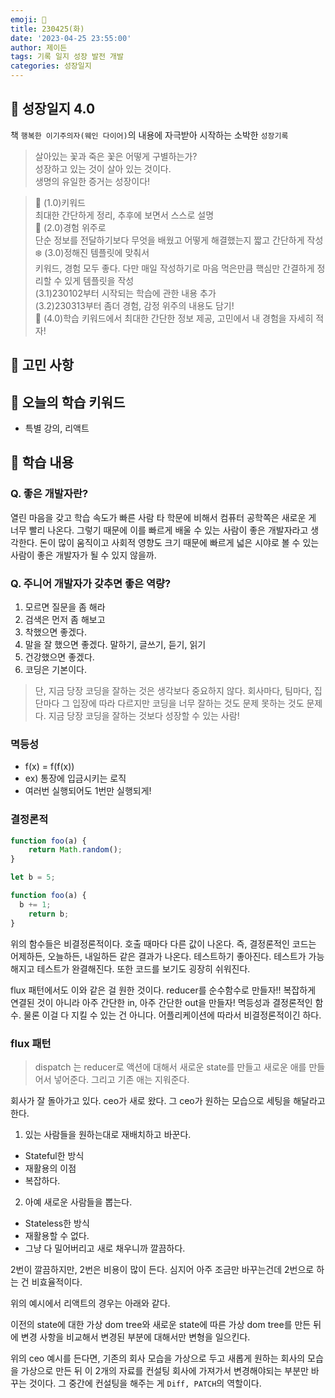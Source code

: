 ```yaml
---
emoji: 🌱
title: 230425(화)
date: '2023-04-25 23:55:00'
author: 제이든
tags: 기록 일지 성장 발전 개발
categories: 성장일지
---
```


## 🎄 성장일지 4.0

책 `행복한 이기주의자(웨인 다이어)`의 내용에 자극받아 시작하는 소박한 `성장기록`

> 살아있는 꽃과 죽은 꽃은 어떻게 구별하는가?<br/>
> 성장하고 있는 것이 살아 있는 것이다.<br/>
> 생명의 유일한 증거는 성장이다!

> 🌳 (1.0)키워드<br/>
> 최대한 간단하게 정리, 추후에 보면서 스스로 설명<br/>
> 🍉 (2.0)경험 위주로<br/>
> 단순 정보를 전달하기보다 무엇을 배웠고 어떻게 해결했는지 짧고 간단하게 작성<br/>
> ❄️ (3.0)정해진 템플릿에 맞춰서<br/>
> 키워드, 경험 모두 좋다. 다만 매일 작성하기로 마음 먹은만큼 핵심만 간결하게 정리할 수 있게 템플릿을 작성<br/>
> (3.1)230102부터 시작되는 학습에 관한 내용 추가<br/>
> (3.2)230313부터 좀더 경험, 감정 위주의 내용도 담기!<br/>
> 🌾 (4.0)학습 키워드에서 최대한 간단한 정보 제공, 고민에서 내 경험을 자세히 적자!<br/>

## 🧐 고민 사항

## 🔑 오늘의 학습 키워드

- 특별 강의, 리액트

## 🥳 학습 내용

### Q. 좋은 개발자란?
열린 마음을 갖고 학습 속도가 빠른 사람
타 학문에 비해서 컴퓨터 공학쪽은 새로운 게 너무 빨리 나온다.
그렇기 때문에 이를 빠르게 배울 수 있는 사람이 좋은 개발자라고 생각한다.
돈이 많이 움직이고 사회적 영향도 크기 때문에 빠르게 넓은 시야로 볼 수 있는 사람이 좋은 개발자가 될 수 있지 않을까.

### Q. 주니어 개발자가 갖추면 좋은 역량?
1. 모르면 질문을 좀 해라
2. 검색은 먼저 좀 해보고
3. 착했으면 좋겠다.
4. 말을 잘 했으면 좋겠다. 말하기, 글쓰기, 듣기, 읽기
5. 건강했으면 좋겠다.
6. 코딩은 기본이다.
   
> 단, 지금 당장 코딩을 잘하는 것은 생각보다 중요하지 않다. 
> 회사마다, 팀마다, 집단마다 그 입장에 따라 다르지만 코딩을 너무 잘하는 것도 문제 못하는 것도 문제다. 
> 지금 당장 코딩을 잘하는 것보다 성장할 수 있는 사람!

### 멱등성

- f(x) = f(f(x))
- ex) 통장에 입금시키는 로직
- 여러번 실행되어도 1번만 실행되게! 

### 결정론적

```js
function foo(a) {
	return Math.random();
}

let b = 5;

function foo(a) {
  b += 1;
	return b;
}
```

위의 함수들은 비결정론적이다. 호출 때마다 다른 값이 나온다.
즉, 결정론적인 코드는 어제하든, 오늘하든, 내일하든 같은 결과가 나온다.
테스트하기 좋아진다. 테스트가 가능해지고 테스트가 완결해진다.
또한 코드를 보기도 굉장히 쉬워진다. 

flux 패턴에서도 이와 같은 걸 원한 것이다.
reducer를 순수함수로 만들자!!
복잡하게 연결된 것이 아니라 아주 간단한 in, 아주 간단한 out을 만들자!
멱등성과 결정론적인 함수. 물론 이걸 다 지킬 수 있는 건 아니다.
어플리케이션에 따라서 비결정론적이긴 하다.

### flux 패턴

> dispatch 는 reducer로 액션에 대해서 새로운 state를 만들고 새로운 애를 만들어서 넣어준다. 그리고 기존 애는 지워준다.

회사가 잘 돌아가고 있다.
ceo가 새로 왔다. 그 ceo가 원하는 모습으로 세팅을 해달라고 한다.

1. 있는 사람들을 원하는대로 재배치하고 바꾼다.
  - Stateful한 방식
  - 재활용의 이점
  - 복잡하다.

2. 아예 새로운 사람들을 뽑는다.
  - Stateless한 방식
  - 재활용할 수 없다.
  - 그냥 다 밀어버리고 새로 채우니까 깔끔하다.

2번이 깔끔하지만, 2번은 비용이 많이 든다. 심지어 아주 조금만 바꾸는건데 2번으로 하는 건 비효율적이다.

위의 예시에서 리액트의 경우는 아래와 같다.

이전의 state에 대한 가상 dom tree와 새로운 state에 따른 가상 dom tree를 만든 뒤에
변경 사항을 비교해서 변경된 부분에 대해서만 변형을 일으킨다.

위의 ceo 예시를 든다면, 기존의 회사 모습을 가상으로 두고 새롭게 원하는 회사의 모습을 가상으로 만든 뒤 이 2개의 자료를 컨설팅 회사에 가져가서 변경해야되는 부분만 바꾸는 것이다.
그 중간에 컨설팅을 해주는 게 `Diff, PATCH`의 역할이다.

```toc

```